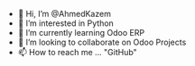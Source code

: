 - 👋 Hi, I’m @AhmedKazem
- 👀 I’m interested in Python
- 🌱 I’m currently learning Odoo ERP
- 💞️ I’m looking to collaborate on Odoo Projects
- 📫 How to reach me ... "GitHub"

<!---
AhmedKazem/AhmedKazem is a ✨ special ✨ repository because its `README.md` (this file) appears on your GitHub profile.
You can click the Preview link to take a look at your changes.
--->
